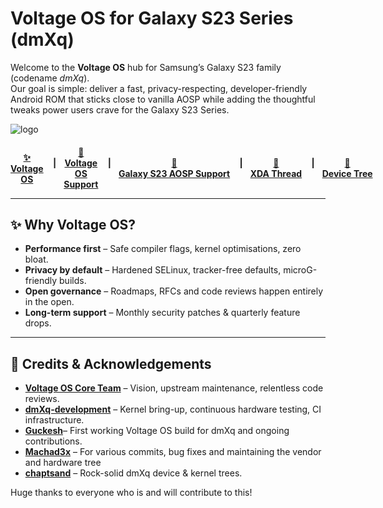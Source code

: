 # Voltage OS for **Galaxy S23 Series** (dmXq)

Welcome to the **Voltage OS** hub for Samsung’s Galaxy S23 family (codename *dmXq*).  
Our goal is simple: deliver a fast, privacy-respecting, developer-friendly Android ROM that sticks close to vanilla AOSP while adding the thoughtful tweaks power users crave for the Galaxy S23 Series.

![logo](https://github.com/user-attachments/assets/eaf8172a-cc56-48af-9378-c68c17eeea2c)

<h4 align="center">
<span style="display:inline-flex; align-items:center; gap:12px;">
  <a href="https://github.com/VoltageOS" target="_blank" rel="noopener noreferrer">
   ✨ Voltage OS
  </a>
 &nbsp|&nbsp
   <a href="https://t.me/VoltageOS" target="_blank" rel="noopener noreferrer">
    💬 Voltage OS Support
  </a>
  &nbsp|&nbsp
   <a href="https://t.me/s23_aosp_updates" target="_blank" rel="noopener noreferrer">
   💬 Galaxy&nbsp;S23&nbsp;AOSP&nbsp;Support
  </a>
  &nbsp|&nbsp
   <a href="https://xdaforums.com/t/rom-official-15-voltageos-galaxy-s23-series-dmxq.4714438/" target="_blank" rel="noopener noreferrer">
   💬 XDA&nbsp;Thread
  </a>
  &nbsp|&nbsp
  <a href="https://github.com/dmXq-development" target="_blank" rel="noopener noreferrer">
   🚀 Device&nbsp;Tree
  </a>
   </a>
</span>
  
---

## ✨ Why Voltage OS?

- **Performance first** – Safe compiler flags, kernel optimisations, zero bloat.  
- **Privacy by default** – Hardened SELinux, tracker-free defaults, microG-friendly builds.  
- **Open governance** – Roadmaps, RFCs and code reviews happen entirely in the open.  
- **Long-term support** – Monthly security patches & quarterly feature drops.

---

## 🙌 Credits & Acknowledgements

- <a href="https://github.com/VoltageOS">**Voltage OS Core Team**</a> – Vision, upstream maintenance, relentless code reviews. 
- <a href="https://github.com/dmXq-development">**dmXq-development**</a> – Kernel bring-up, continuous hardware testing, CI infrastructure. 
- <a href="https://github.com/guckesh">**Guckesh**</a>– First working Voltage OS build for dmXq and ongoing contributions.
- <a href="https://github.com/Machad3x">**Machad3x**</a> – For various commits, bug fixes and maintaining the vendor and hardware tree
- <a href="https://github.com/chaptsand">**chaptsand**</a> – Rock-solid dmXq device & kernel trees.

Huge thanks to everyone who is and will contribute to this!
